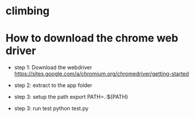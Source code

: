 # climbing

# How to download the chrome web driver
- step 1: Download the webdriver
   https://sites.google.com/a/chromium.org/chromedriver/getting-started

- step 2: extract to the app folder

- step 3: setup the path
    export PATH=.:${PATH}
    
- step 3: run test
   python test.py
